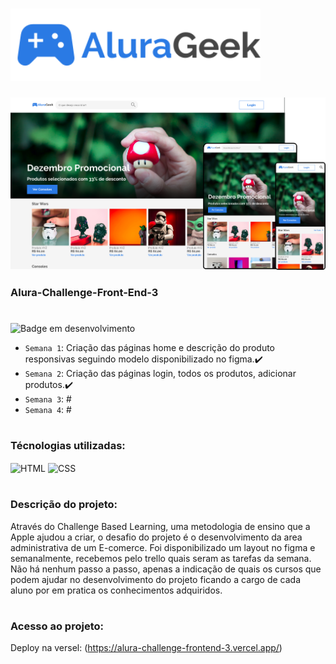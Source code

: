<h1 aling="center">
<img src="assets/img/icons/Logo-alurageek.svg" alt="Logo da AluraGeek" width="400" position="center"/>
</h1>
<p aling="center">
<img src="assets/img/Screenshot/home.png" alt="Imagem da página home na versão desktop, tablet e mobile" width="600"/>
</p>

### Alura-Challenge-Front-End-3
#

![Badge em desenvolvimento](https://img.shields.io/badge/Status-Em%20Desenvolvimento-green)
- `Semana 1`: Criação das páginas home e descrição do produto responsivas seguindo modelo disponibilizado no figma.:heavy_check_mark:
- `Semana 2`: Criação das páginas login, todos os produtos, adicionar produtos.:heavy_check_mark:
- `Semana 3`: #
- `Semana 4`: #
#

### Técnologias utilizadas:
<div>
    <img align="center" alt="HTML" height="30" src="https://cdn.jsdelivr.net/gh/devicons/devicon/icons/html5/html5-original.svg">
    <img align="center" alt="CSS" height="30" src="https://cdn.jsdelivr.net/gh/devicons/devicon/icons/css3/css3-original.svg">
</div>

#

### Descrição do projeto:
Através do Challenge Based Learning, uma metodologia de ensino que a Apple ajudou a criar,
o desafio do projeto é o desenvolvimento da area administrativa de um E-comerce. Foi disponibilizado um layout no figma e semanalmente, recebemos pelo trello quais seram as tarefas da semana. Não há nenhum passo a passo, apenas a indicação de quais os cursos que podem ajudar no desenvolvimento do projeto ficando a cargo de cada aluno por em pratica os conhecimentos adquiridos.
#

### Acesso ao projeto:
Deploy na versel: (https://alura-challenge-frontend-3.vercel.app/) 


